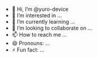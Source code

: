- 👋 Hi, I’m @yuro-device
- 👀 I’m interested in ...
- 🌱 I’m currently learning ...
- 💞️ I’m looking to collaborate on ...
- 📫 How to reach me ...
- 😄 Pronouns: ...
- ⚡ Fun fact: ...

<!---
yuro-device/yuro-device is a ✨ special ✨ repository because its `README.md` (this file) appears on your GitHub profile.
You can click the Preview link to take a look at your changes.
--->
